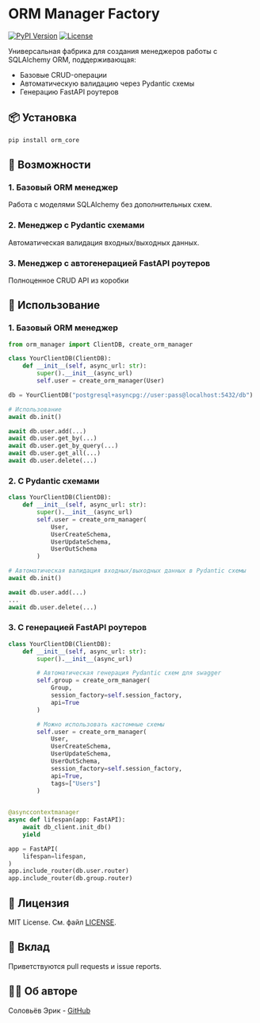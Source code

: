 # ORM Manager Factory

[![PyPI Version](https://img.shields.io/pypi/v/orm-manager-factory.svg)](https://pypi.org/project/orm-core/)
[![License](https://img.shields.io/badge/license-MIT-blue.svg)](LICENSE)

Универсальная фабрика для создания менеджеров работы с SQLAlchemy ORM, поддерживающая:
- Базовые CRUD-операции
- Автоматическую валидацию через Pydantic схемы
- Генерацию FastAPI роутеров

## 📦 Установка

```bash
pip install orm_core
```

## 🚀 Возможности

### 1. Базовый ORM менеджер
Работа с моделями SQLAlchemy без дополнительных схем.

### 2. Менеджер с Pydantic схемами
Автоматическая валидация входных/выходных данных.

### 3. Менеджер с автогенерацией FastAPI роутеров
Полноценное CRUD API из коробки

## 🔧 Использование

### 1. Базовый ORM менеджер

```python
from orm_manager import ClientDB, create_orm_manager

class YourClientDB(ClientDB):
    def __init__(self, async_url: str):
        super().__init__(async_url)
        self.user = create_orm_manager(User)

db = YourClientDB("postgresql+asyncpg://user:pass@localhost:5432/db")

# Использование
await db.init()

await db.user.add(...)
await db.user.get_by(...)
await db.user.get_by_query(...)
await db.user.get_all(...)
await db.user.delete(...)
```

### 2. С Pydantic схемами

```python
class YourClientDB(ClientDB):
    def __init__(self, async_url: str):
        super().__init__(async_url)
        self.user = create_orm_manager(
            User,
            UserCreateSchema,
            UserUpdateSchema,
            UserOutSchema
        )

# Автоматическая валидация входных/выходных данных в Pydantic схемы
await db.init()

await db.user.add(...)
...
await db.user.delete(...)
```

### 3. С генерацией FastAPI роутеров 

```python
class YourClientDB(ClientDB):
    def __init__(self, async_url: str):
        super().__init__(async_url)

        # Автоматическая генерация Pydantic схем для swagger
        self.group = create_orm_manager(
            Group, 
            session_factory=self.session_factory,
            api=True
        )

        # Можно использовать кастомные схемы
        self.user = create_orm_manager(
            User,
            UserCreateSchema,
            UserUpdateSchema,
            UserOutSchema,
            session_factory=self.session_factory,
            api=True,
            tags=["Users"]
        )
        

@asynccontextmanager
async def lifespan(app: FastAPI):
    await db_client.init_db()
    yield

app = FastAPI(
    lifespan=lifespan,
)
app.include_router(db.user.router)
app.include_router(db.group.router)
```

## 📄 Лицензия

MIT License. См. файл [LICENSE](LICENSE).

## 🤝 Вклад
Приветствуются pull requests и issue reports.

## 🧑‍💻 Об авторе

Соловьёв Эрик - [GitHub](https://github.com/ErJokeCode)

